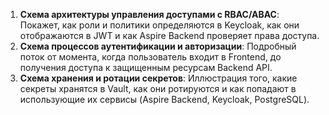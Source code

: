 1. **Схема архитектуры управления доступами с RBAC/ABAC**: Покажет, как роли и политики определяются в Keycloak, как они отображаются в JWT и как Aspire Backend проверяет права доступа.
2. **Схема процессов аутентификации и авторизации**: Подробный поток от момента, когда пользователь входит в Frontend, до получения доступа к защищенным ресурсам Backend API.
3. **Схема хранения и ротации секретов**: Иллюстрация того, какие секреты хранятся в Vault, как они ротируются и как попадают в использующие их сервисы (Aspire Backend, Keycloak, PostgreSQL).